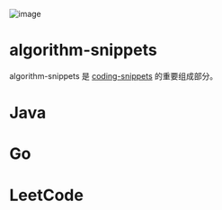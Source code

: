 ![image](https://user-images.githubusercontent.com/5803001/45917824-f2641680-beaf-11e8-8076-b0f139d88270.png)

# algorithm-snippets

algorithm-snippets 是 [coding-snippets](https://github.com/wxyyxc1992/coding-snippets) 的重要组成部分。

# Java

# Go

# LeetCode
